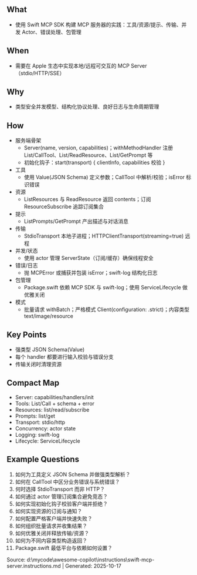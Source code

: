 ## What
- 使用 Swift MCP SDK 构建 MCP 服务器的实践：工具/资源/提示、传输、并发 Actor、错误处理、包管理

## When
- 需要在 Apple 生态中实现本地/远程可交互的 MCP Server（stdio/HTTP/SSE）

## Why
- 类型安全并发模型、结构化协议处理、良好日志与生命周期管理

## How
- 服务端骨架
  - Server(name, version, capabilities)；withMethodHandler 注册 List/CallTool、List/ReadResource、List/GetPrompt 等
  - 初始化钩子：start(transport) { clientInfo, capabilities 校验 }
- 工具
  - 使用 Value(JSON Schema) 定义参数；CallTool 中解析/校验；isError 标识错误
- 资源
  - ListResources 与 ReadResource 返回 contents；订阅 ResourceSubscribe 追踪订阅集合
- 提示
  - ListPrompts/GetPrompt 产出描述与对话消息
- 传输
  - StdioTransport 本地子进程；HTTPClientTransport(streaming=true) 远程
- 并发/状态
  - 使用 actor 管理 ServerState（订阅/缓存）确保线程安全
- 错误/日志
  - 抛 MCPError 或捕获并包装 isError；swift-log 结构化日志
- 包管理
  - Package.swift 依赖 MCP SDK 与 swift-log；使用 ServiceLifecycle 做优雅关闭
- 模式
  - 批量请求 withBatch；严格模式 Client(configuration: .strict)；内容类型 text/image/resource

## Key Points
- 强类型 JSON Schema(Value)
- 每个 handler 都要进行输入校验与错误分支
- 传输关闭时清理资源

## Compact Map
- Server: capabilities/handlers/init
- Tools: List/Call + schema + error
- Resources: list/read/subscribe
- Prompts: list/get
- Transport: stdio/http
- Concurrency: actor state
- Logging: swift-log
- Lifecycle: ServiceLifecycle

## Example Questions
1) 如何为工具定义 JSON Schema 并做强类型解析？
2) 如何在 CallTool 中区分业务错误与系统错误？
3) 何时选择 StdioTransport 而非 HTTP？
4) 如何通过 actor 管理订阅集合避免竞态？
5) 如何实现初始化钩子校验客户端并拒绝？
6) 如何实现资源的订阅与通知？
7) 如何配置严格客户端并快速失败？
8) 如何组织批量请求并收集结果？
9) 如何优雅关闭并释放传输/资源？
10) 如何为不同内容类型构造返回？
11) Package.swift 最低平台与依赖如何设置？

Source: d:\mycode\awesome-copilot\instructions\swift-mcp-server.instructions.md | Generated: 2025-10-17
